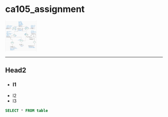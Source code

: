 # ca105_assignment

<img
  src="/erDiagram.jpg"
  alt="Alt text"
  title="Optional title"
  style="display: inline-block; margin: 0 auto;width: 100px;height:100px">
<hr>

## Head2
 - ### l1
 - l2
 - l3

```sql
SELECT * FROM table
```
